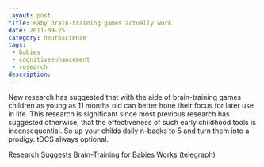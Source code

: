 ```yaml
---
layout: post
title: Baby brain-training games actually work
date: 2011-09-25
category: neuroscience
tags:
 - babies
 - cognitiveenhancement
 - research
description:
---
```


<p>New research has suggested that with the aide of brain-training games children as young as 11 months old can better hone their focus for later use in life. This research is significant since most previous research has suggested otherwise, that the effectiveness of such early childhood tools is inconsequential.  So up your childs daily n-backs to 5 and turn them into a prodigy.  tDCS always optional.</p>
<p><a class="offsite-link-inline" href="http://www.telegraph.co.uk/journalists/laura-donnelly/8771157/Research-suggests-brain-training-for-babies-works.html" target="_blank">Research Suggests Brain-Training for Babies Works</a> (telegraph)</p>
